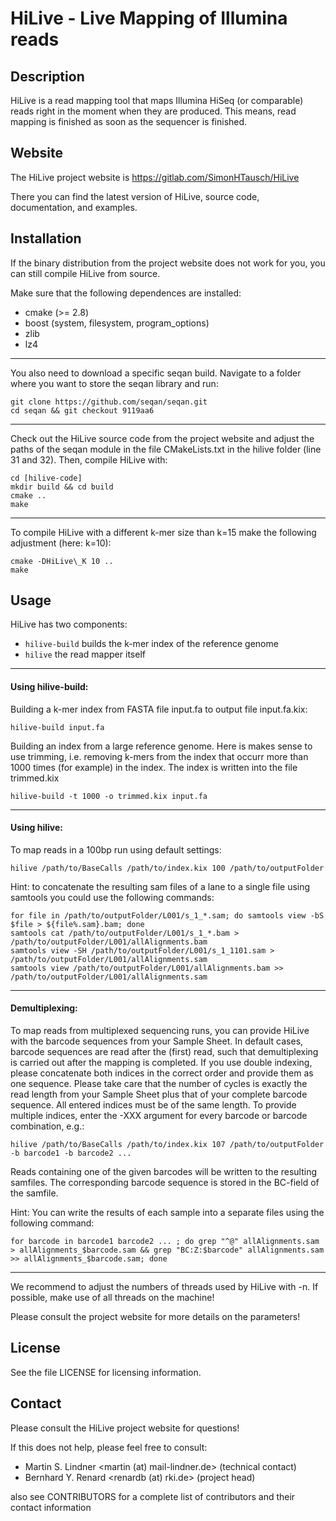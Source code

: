 HiLive - Live Mapping of Illumina reads
=======================================

Description
-----------

HiLive is a read mapping tool that maps Illumina HiSeq (or comparable) 
reads right in the moment when they are produced. This means, read mapping 
is finished as soon as the sequencer is finished.


Website
-------

The HiLive project website is https://gitlab.com/SimonHTausch/HiLive

There you can find the latest version of HiLive, source code, documentation,
and examples.


Installation
------------

If the binary distribution from the project website does not work for you,
you can still compile HiLive from source.

Make sure that the following dependences are installed:

 * cmake (>= 2.8)
 * boost (system, filesystem, program\_options)
 * zlib
 * lz4

---

You also need to download a specific seqan build. Navigate to a folder where
you want to store the seqan library and run:

    git clone https://github.com/seqan/seqan.git
    cd seqan && git checkout 9119aa6

---

Check out the HiLive source code from the project website and adjust the paths of the
seqan module in the file CMakeLists.txt in the hilive folder (line 31 and 32).
Then, compile HiLive with:

    cd [hilive-code]
    mkdir build && cd build
    cmake ..
    make

---

To compile HiLive with a different k-mer size than k=15 make the following
adjustment (here: k=10):

    cmake -DHiLive\_K 10 ..
    make


Usage
-----

HiLive has two components:

 * ``hilive-build``  builds the k-mer index of the reference genome
 * ``hilive``        the read mapper itself

---

#### Using hilive-build:

Building a k-mer index from FASTA file input.fa to output file input.fa.kix:

    hilive-build input.fa

Building an index from a large reference genome. Here is makes sense to use trimming,
i.e. removing k-mers from the index that occurr more than 1000 times (for example) in
the index. The index is written into the file trimmed.kix

    hilive-build -t 1000 -o trimmed.kix input.fa

---

#### Using hilive:

To map reads in a 100bp run using default settings:

    hilive /path/to/BaseCalls /path/to/index.kix 100 /path/to/outputFolder

Hint: to concatenate the resulting sam files of a lane to a single file using samtools you could use the following commands:

    for file in /path/to/outputFolder/L001/s_1_*.sam; do samtools view -bS $file > ${file%.sam}.bam; done
    samtools cat /path/to/outputFolder/L001/s_1_*.bam > /path/to/outputFolder/L001/allAlignments.bam
    samtools view -SH /path/to/outputFolder/L001/s_1_1101.sam > /path/to/outputFolder/L001/allAlignments.sam
    samtools view /path/to/outputFolder/L001/allAlignments.bam >> /path/to/outputFolder/L001/allAlignments.sam

---

#### Demultiplexing:

To map reads from multiplexed sequencing runs, you can provide HiLive with the barcode sequences from your Sample Sheet.
In default cases, barcode sequences are read after the (first) read, such that demultiplexing is carried out after the mapping is completed. 
If you use double indexing, please concatenate both indices in the correct order and provide them as one sequence. Please take care that the number of cycles is exactly the read length from your Sample Sheet plus that of your complete barcode sequence. All entered indices must be of the same length. To provide multiple indices, enter the -XXX argument for every barcode or barcode combination, e.g.:

	hilive /path/to/BaseCalls /path/to/index.kix 107 /path/to/outputFolder -b barcode1 -b barcode2 ...

Reads containing one of the given barcodes will be written to the resulting samfiles. The corresponding barcode sequence is stored in the BC-field of the samfile.

Hint: You can write the results of each sample into a separate files using the following command:

	for barcode in barcode1 barcode2 ... ; do grep "^@" allAlignments.sam > allAlignments_$barcode.sam && grep "BC:Z:$barcode" allAlignments.sam >> allAlignments_$barcode.sam; done

---

We recommend to adjust the numbers of threads used by HiLive with -n. If possible,
make use of all threads on the machine!

Please consult the project website for more details on the parameters!


License
-------

See the file LICENSE for licensing information.


Contact
-------

Please consult the HiLive project website for questions!

If this does not help, please feel free to consult:

 * Martin S. Lindner <martin (at) mail-lindner.de> (technical contact)
 * Bernhard Y. Renard <renardb (at) rki.de> (project head)

also see CONTRIBUTORS for a complete list of contributors and their contact information
